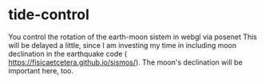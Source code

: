 # tide-control
You control the rotation of the earth-moon sistem in webgl via posenet
This will be delayed a little, since I am investing my time in including
moon declination in the earthquake code ( https://fisicaetcetera.github.io/sismos/).
The moon's declination will be important here, too.
